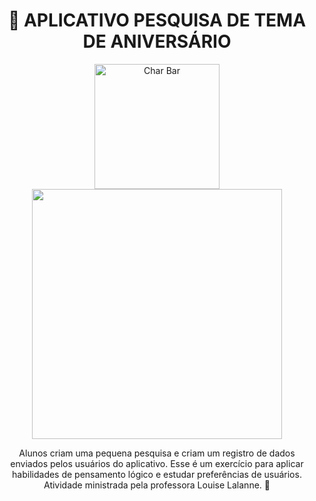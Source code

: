 <h1 align="center">🍰 APLICATIVO PESQUISA DE TEMA DE ANIVERSÁRIO</h1>
<p align="center">
<img src="https://user-images.githubusercontent.com/100588945/160302622-b2661fc1-9957-4318-9f61-291797f39003.gif" alt="Char Bar" width="200px"> <img src="https://user-images.githubusercontent.com/100588945/160302607-e77909b7-62e1-4417-8d14-aa6387e8c4b7.gif" width="400px">
</p>
    
<p align="center">
Alunos criam uma pequena pesquisa e criam um registro de dados enviados pelos usuários do aplicativo. Esse é um exercício para aplicar habilidades de pensamento lógico e estudar preferências de usuários.
    </br>
Atividade ministrada pela professora Louise Lalanne. 💙 
</p>
